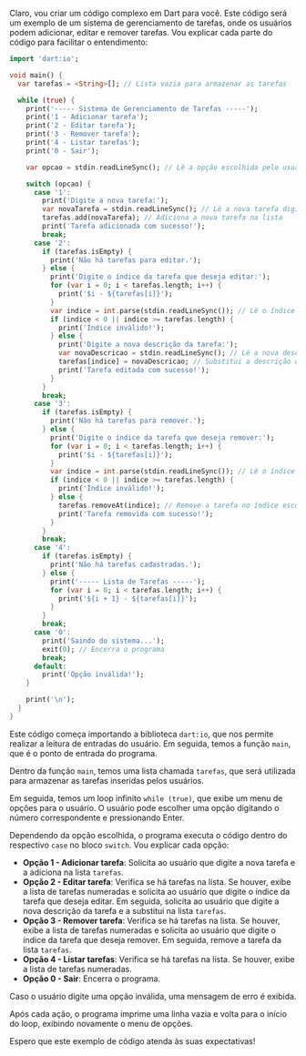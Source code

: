 Claro, vou criar um código complexo em Dart para você. Este código será um exemplo de um sistema de gerenciamento de tarefas, onde os usuários podem adicionar, editar e remover tarefas. Vou explicar cada parte do código para facilitar o entendimento:

```dart
import 'dart:io';

void main() {
  var tarefas = <String>[]; // Lista vazia para armazenar as tarefas

  while (true) {
    print('----- Sistema de Gerenciamento de Tarefas -----');
    print('1 - Adicionar tarefa');
    print('2 - Editar tarefa');
    print('3 - Remover tarefa');
    print('4 - Listar tarefas');
    print('0 - Sair');

    var opcao = stdin.readLineSync(); // Lê a opção escolhida pelo usuário

    switch (opcao) {
      case '1':
        print('Digite a nova tarefa:');
        var novaTarefa = stdin.readLineSync(); // Lê a nova tarefa digitada pelo usuário
        tarefas.add(novaTarefa); // Adiciona a nova tarefa na lista
        print('Tarefa adicionada com sucesso!');
        break;
      case '2':
        if (tarefas.isEmpty) {
          print('Não há tarefas para editar.');
        } else {
          print('Digite o índice da tarefa que deseja editar:');
          for (var i = 0; i < tarefas.length; i++) {
            print('$i - ${tarefas[i]}');
          }
          var indice = int.parse(stdin.readLineSync()); // Lê o índice da tarefa a ser editada
          if (indice < 0 || indice >= tarefas.length) {
            print('Índice inválido!');
          } else {
            print('Digite a nova descrição da tarefa:');
            var novaDescricao = stdin.readLineSync(); // Lê a nova descrição da tarefa
            tarefas[indice] = novaDescricao; // Substitui a descrição da tarefa no índice escolhido
            print('Tarefa editada com sucesso!');
          }
        }
        break;
      case '3':
        if (tarefas.isEmpty) {
          print('Não há tarefas para remover.');
        } else {
          print('Digite o índice da tarefa que deseja remover:');
          for (var i = 0; i < tarefas.length; i++) {
            print('$i - ${tarefas[i]}');
          }
          var indice = int.parse(stdin.readLineSync()); // Lê o índice da tarefa a ser removida
          if (indice < 0 || indice >= tarefas.length) {
            print('Índice inválido!');
          } else {
            tarefas.removeAt(indice); // Remove a tarefa no índice escolhido
            print('Tarefa removida com sucesso!');
          }
        }
        break;
      case '4':
        if (tarefas.isEmpty) {
          print('Não há tarefas cadastradas.');
        } else {
          print('----- Lista de Tarefas -----');
          for (var i = 0; i < tarefas.length; i++) {
            print('${i + 1} - ${tarefas[i]}');
          }
        }
        break;
      case '0':
        print('Saindo do sistema...');
        exit(0); // Encerra o programa
        break;
      default:
        print('Opção inválida!');
    }

    print('\n');
  }
}
```

Este código começa importando a biblioteca `dart:io`, que nos permite realizar a leitura de entradas do usuário. Em seguida, temos a função `main`, que é o ponto de entrada do programa.

Dentro da função `main`, temos uma lista chamada `tarefas`, que será utilizada para armazenar as tarefas inseridas pelos usuários.

Em seguida, temos um loop infinito `while (true)`, que exibe um menu de opções para o usuário. O usuário pode escolher uma opção digitando o número correspondente e pressionando Enter.

Dependendo da opção escolhida, o programa executa o código dentro do respectivo `case` no bloco `switch`. Vou explicar cada opção:

- **Opção 1 - Adicionar tarefa**: Solicita ao usuário que digite a nova tarefa e a adiciona na lista `tarefas`.
- **Opção 2 - Editar tarefa**: Verifica se há tarefas na lista. Se houver, exibe a lista de tarefas numeradas e solicita ao usuário que digite o índice da tarefa que deseja editar. Em seguida, solicita ao usuário que digite a nova descrição da tarefa e a substitui na lista `tarefas`.
- **Opção 3 - Remover tarefa**: Verifica se há tarefas na lista. Se houver, exibe a lista de tarefas numeradas e solicita ao usuário que digite o índice da tarefa que deseja remover. Em seguida, remove a tarefa da lista `tarefas`.
- **Opção 4 - Listar tarefas**: Verifica se há tarefas na lista. Se houver, exibe a lista de tarefas numeradas.
- **Opção 0 - Sair**: Encerra o programa.

Caso o usuário digite uma opção inválida, uma mensagem de erro é exibida.

Após cada ação, o programa imprime uma linha vazia e volta para o início do loop, exibindo novamente o menu de opções.

Espero que este exemplo de código atenda às suas expectativas!